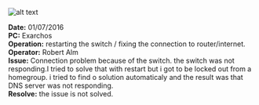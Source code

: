 ![alt text](https://raw.githubusercontent.com/Exarchiasghost/CompTechDoumentations/master/Exarchos%20Tower%20Exarchias%20windows%207/photos%20Exarchos/20160627%20DLink.JPG "D-link connected to exarchos")
    

**Date:** 01/07/2016  
**PC:** Exarchos  
**Operation:** restarting the switch / fixing the connection to router/internet.  
**Operator:** Robert Alm  
**Issue:** Connection problem because of the switch. the switch was not responding.I tried to solve that with restart but i got to be locked out from a homegroup. i tried to find o solution automaticaly and the result was that DNS server was not responding.  
**Resolve:** the issue is not solved.